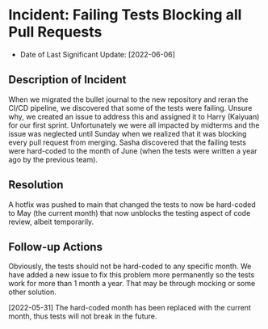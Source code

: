 # Incident: Failing Tests Blocking all Pull Requests
* Date of Last Significant Update: [2022-06-06]

## Description of Incident
When we migrated the bullet journal to the new repository and reran the CI/CD pipeline, we discovered that some of the tests were failing. Unsure why, we created an issue to
address this and assigned it to Harry (Kaiyuan) for our first sprint. Unfortunately we were all impacted by midterms and the issue was neglected until Sunday when we realized
that it was blocking every pull request from merging. Sasha discovered that the failing tests were hard-coded to the month of June (when the tests were written a year ago by
the previous team).


## Resolution
A hotfix was pushed to main that changed the tests to now be hard-coded to May (the current month) that now unblocks the testing aspect of code review, albeit temporarily.


## Follow-up Actions
Obviously, the tests should not be hard-coded to any specific month. We have added a new issue to fix this problem more permanently so the tests work for more than 1 month
a year. That may be through mocking or some other solution.

[2022-05-31] The hard-coded month has been replaced with the current month, thus tests will not break in the future.
